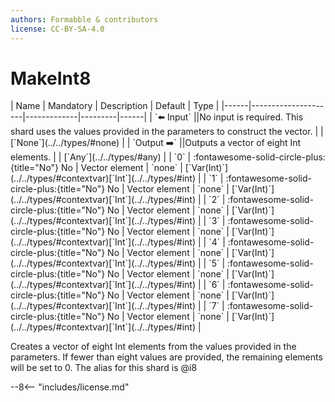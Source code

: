 ```yaml
---
authors: Formabble & contributors
license: CC-BY-SA-4.0
---
```



# MakeInt8

<div class="sh-parameters" markdown="1">
| Name | Mandatory | Description | Default | Type |
|------|---------------------|-------------|---------|------|
| `⬅️ Input` ||No input is required. This shard uses the values provided in the parameters to construct the vector. | | [`None`](../../types/#none) |
| `Output ➡️` ||Outputs a vector of eight Int elements. | | [`Any`](../../types/#any) |
| `0` | :fontawesome-solid-circle-plus:{title="No"} No  | Vector element | `none` | [`Var(Int)`](../../types/#contextvar)[`Int`](../../types/#int) |
| `1` | :fontawesome-solid-circle-plus:{title="No"} No  | Vector element | `none` | [`Var(Int)`](../../types/#contextvar)[`Int`](../../types/#int) |
| `2` | :fontawesome-solid-circle-plus:{title="No"} No  | Vector element | `none` | [`Var(Int)`](../../types/#contextvar)[`Int`](../../types/#int) |
| `3` | :fontawesome-solid-circle-plus:{title="No"} No  | Vector element | `none` | [`Var(Int)`](../../types/#contextvar)[`Int`](../../types/#int) |
| `4` | :fontawesome-solid-circle-plus:{title="No"} No  | Vector element | `none` | [`Var(Int)`](../../types/#contextvar)[`Int`](../../types/#int) |
| `5` | :fontawesome-solid-circle-plus:{title="No"} No  | Vector element | `none` | [`Var(Int)`](../../types/#contextvar)[`Int`](../../types/#int) |
| `6` | :fontawesome-solid-circle-plus:{title="No"} No  | Vector element | `none` | [`Var(Int)`](../../types/#contextvar)[`Int`](../../types/#int) |
| `7` | :fontawesome-solid-circle-plus:{title="No"} No  | Vector element | `none` | [`Var(Int)`](../../types/#contextvar)[`Int`](../../types/#int) |

</div>

Creates a vector of eight Int elements from the values provided in the parameters. If fewer than eight values are provided, the remaining elements will be set to 0. The alias for this shard is @i8

--8<-- "includes/license.md"

